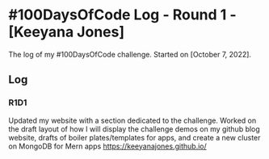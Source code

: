 # #100DaysOfCode Log - Round 1 - [Keeyana Jones]

The log of my #100DaysOfCode challenge. Started on [October 7, 2022].

## Log

### R1D1 
Updated my website with a section dedicated to the challenge. Worked on the draft layout of how I will display the challenge demos on my github blog website, drafts of boiler plates/templates for apps, and create a new cluster on MongoDB for Mern apps https://keeyanajones.github.io/

